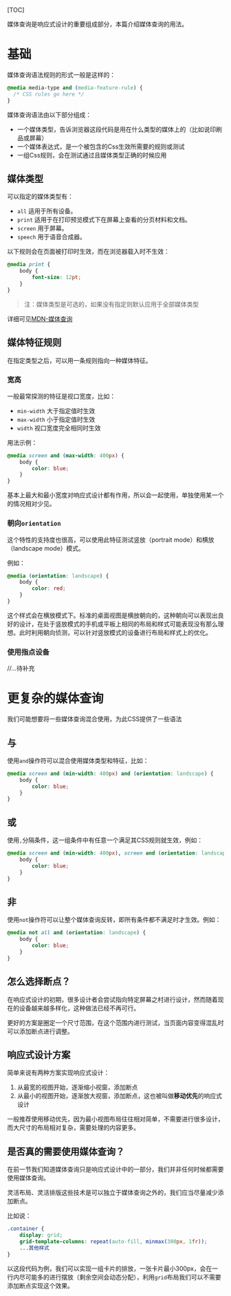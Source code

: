 [TOC]

媒体查询是响应式设计的重要组成部分，本篇介绍媒体查询的用法。

# 基础
媒体查询语法规则的形式一般是这样的：
```css
@media media-type and (media-feature-rule) {
  /* CSS rules go here */
}
```

媒体查询语法由以下部分组成：
- 一个媒体类型，告诉浏览器这段代码是用在什么类型的媒体上的（比如说印刷品或屏幕）
- 一个媒体表达式，是一个被包含的Css生效所需要的规则或测试
- 一组Css规则，会在测试通过且媒体类型正确的时候应用

## 媒体类型
可以指定的媒体类型有：
- `all` 适用于所有设备。
- `print` 适用于在打印预览模式下在屏幕上查看的分页材料和文档。
- `screen` 用于屏幕。
- `speech` 用于语音合成器。

以下规则会在页面被打印时生效，而在浏览器载入时不生效：
```css
@media print {
    body {
        font-size: 12pt;
    }
}
```

> 注：媒体类型是可选的，如果没有指定则默认应用于全部媒体类型

详细可见[MDN-媒体查询](https://developer.mozilla.org/zh-CN/docs/Web/CSS/Media_Queries/Using_media_queries)

## 媒体特征规则
在指定类型之后，可以用一条规则指向一种媒体特征。

### 宽高
一般最常探测的特征是视口宽度，比如：
- `min-width` 大于指定值时生效
- `max-width` 小于指定值时生效
- `width` 视口宽度完全相同时生效

用法示例：
```css
@media screen and (max-width: 400px) {
    body {
        color: blue;
    }
}
```

基本上最大和最小宽度对响应式设计都有作用，所以会一起使用，单独使用某一个的情况相对少见。

### 朝向`orientation`
这个特性的支持度也很高，可以使用此特征测试竖放（portrait mode）和横放（landscape mode）模式。

例如：
```css
@media (orientation: landscape) {
    body {
        color: red;
    }
}
```
这个样式会在横放模式下。标准的桌面视图是横放朝向的，这种朝向可以表现出良好的设计，在处于竖放模式的手机或平板上相同的布局和样式可能表现没有那么理想。此时利用朝向侦测，可以针对竖放模式的设备进行布局和样式上的优化。

### 使用指点设备
//...待补充

# 更复杂的媒体查询
我们可能想要将一些媒体查询混合使用，为此CSS提供了一些语法

## 与
使用`and`操作符可以混合使用媒体类型和特征，比如：
```css
@media screen and (min-width: 400px) and (orientation: landscape) {
    body {
        color: blue;
    }
}
```

## 或
使用`,`分隔条件，这一组条件中有任意一个满足其CSS规则就生效，例如：
```css
@media screen and (min-width: 400px), screen and (orientation: landscape) {
    body {
        color: blue;
    }
}
```

## 非
使用`not`操作符可以让整个媒体查询反转，即所有条件都不满足时才生效。例如：
```css
@media not all and (orientation: landscape) {
    body {
        color: blue;
    }
}
```

## 怎么选择断点？
在响应式设计的初期，很多设计者会尝试指向特定屏幕之村进行设计，然而随着现在的设备越来越多样化，这种做法已经不再可行。

更好的方案是圈定一个尺寸范围，在这个范围内进行测试，当页面内容变得混乱时可以添加断点进行调整。

## 响应式设计方案
简单来说有两种方案实现响应式设计：
1. 从最宽的视图开始，逐渐缩小视窗，添加断点
1. 从最小的视图开始，逐渐放大视窗，添加断点，这也被叫做**移动优先**的响应式设计

一般推荐使用移动优先，因为最小视图布局往往相对简单，不需要进行很多设计，而大尺寸的布局相对复杂，需要处理的内容更多。

## 是否真的需要使用媒体查询？
在前一节我们知道媒体查询只是响应式设计中的一部分，我们并非任何时候都需要使用媒体查询。

灵活布局、灵活排版这些技术是可以独立于媒体查询之外的，我们应当尽量减少添加断点。

比如说：
```css
.container {
    display: grid;
    grid-template-columns: repeat(auto-fill, minmax(300px, 1fr));
    ...其他样式
}
```
以这段代码为例，我们可以实现一组卡片的排放，一张卡片最小300px，会在一行内尽可能多的进行摆放（剩余空间会动态分配），利用`grid`布局我们可以不需要添加断点实现这个效果。